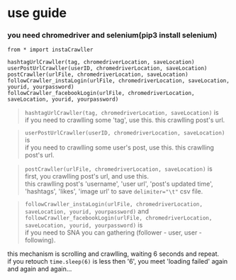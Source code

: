 # use guide

### you need chromedriver and selenium(pip3 install selenium)

```
from * import instaCrawller

hashtagUrlCrawller(tag, chromedriverLocation, saveLocation)
userPostUrlCrawller(userID, chromedriverLocation, saveLocation)
postCrawller(urlFile, chromedriverLocation, saveLocation)
followCrawller_instaLogin(urlFile, chromedriverLocation, saveLocation, yourid, yourpassword)
followCrawller_facebookLogin(urlFile, chromedriverLocation, saveLocation, yourid, yourpassword)
```

> `hashtagUrlCrawller(tag, chromedriverLocation, saveLocation)` is<br>
> if you need to crawlling some 'tag', use this. this crawlling post's url.

> `userPostUrlCrawller(userID, chromedriverLocation, saveLocation)` is<br>
> if you need to crawlling some user's post, use this. this crawlling post's url.

> `postCrawller(urlFile, chromedriverLocation, saveLocation)` is<br>
> first, you crawlling post's url, and use this.<br>
> this crawlling post's 'username', 'user url', 'post's updated time', 'hashtags', 'likes', 'image url' to save `delimiter="\t"` csv file.

> `followCrawller_instaLogin(urlFile, chromedriverLocation, saveLocation, yourid, yourpassword)` and<br>
> `followCrawller_facebookLogin(urlFile, chromedriverLocation, saveLocation, yourid, yourpassword)` is<br>
> if you need to SNA you can gathering (follower - user, user - following).

this mechanism is scrolling and crawlling, waiting 6 seconds and repeat.<br>
if you retouch `time.sleep(6)` is less then '6', you meet 'loading failed' again and again and again...
